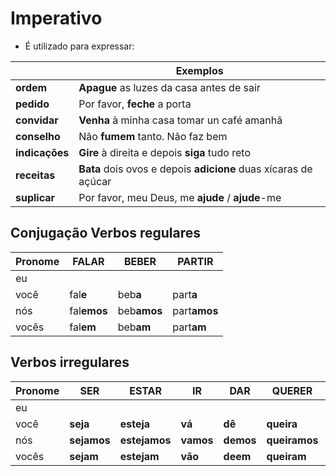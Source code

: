 # Imperativo

* É utilizado para expressar:

|                | Exemplos                                                        |
| --             | --                                                              |
| **ordem**      | **Apague** as luzes da casa antes de sair                       |
| **pedido**     | Por favor, **feche** a porta                                    |
| **convidar**   | **Venha** à minha casa tomar un café amanhã                     |
| **conselho**   | Não **fumem** tanto. Não faz bem                                |
| **indicações** | **Gire** à direita e depois **siga** tudo reto                  |
| **receitas**   | **Bata** dois ovos e depois **adicione** duas xícaras de açúcar |
| **suplicar**   | Por favor, meu Deus, me **ajude** / **ajude**-me                |

## Conjugação Verbos regulares

| Pronome | FAL**AR**   | BEB**ER**   | PART**IR**   |
| --      | --          | --          | --           |
| eu      |             |             |              |
| você    | fal**e**    | beb**a**    | part**a**    |
| nós     | fal**emos** | beb**amos** | part**amos** |
| vocês   | fal**em**   | beb**am**   | part**am**   |

## Verbos irregulares

| Pronome | SER         | ESTAR         | IR        | DAR       | QUERER        | SABER        | DIZER       | TRAZER       |
| --      | --          | --            | --        | --        | --            | --           |  --         | --           |
| eu      |             |               |           |           |               |              |             |              |
| você    | **seja**    | **esteja**    | **vá**    | **dê**    | **queira**    | **saiba**    | **diga**    | **traga**    |
| nós     | **sejamos** | **estejamos** | **vamos** | **demos** | **queiramos** | **saibamos** | **digamos** | **tragamos** |
| vocês   | **sejam**   | **estejam**   | **vão**   | **deem**  | **queiram**   | **saibam**   | **digam**   | **tragam**   |
